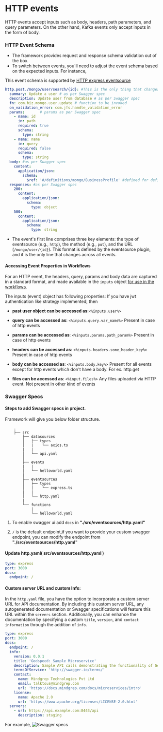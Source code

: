# HTTP events
HTTP events accept inputs such as body, headers, path parameters, and query parameters. On the other hand, Kafka events only accept inputs in the form of body.

### HTTP Event Schema
- The framework provides request and response schema validation out of the box.
- To switch between events, you'll need to adjust the event schema based on the expected inputs. For instance, 


This event schema is supported by [HTTP express eventsource](https://github.com/godspeedsystems/gs-plugins/tree/main/plugins/express-as-http#godspeed-express-plugin)

```yaml
http.post./mongo/user/search/{id}: #This is the only thing that changes across all the events 
  summary: Update a user # as per Swagger spec
  description: Update user from database # as per Swagger spec
  fn: com.biz.mongo.user.update # function to be invoked
  on_validation_error: com.jfs.handle_validation_error
  params:       # params as per Swagger spec
    - name: id
      in: path
      required: true
      schema:
        type: string
    - name: name
      in: query
      required: false
      schema: 
        type: string
  body: #as per Swagger spec
    content:
      application/json:
        schema:
          $ref: '#/definitions/mongo/BusinessProfile' #defined for definition section.
  responses: #as per Swagger spec
    200:
      content:
        application/json:
          schema:
            type: object
    500:
      content:
        application/json: 
          schema:
            type: string
```
- The event's first line comprises three key elements: the type of eventsource (e.g., `http`), the method (e.g., `put`), and the URL (`/mongo/user/{id}`). This format is defined by the eventsource plugin, and it is the only line that changes across all events.

#### Accessing Event Properties in Workflows

For an HTTP event, the headers, query, params and body data are captured in a standard format, and made available in the `inputs` object [for use in the workflows](/docs/microservices-framework/workflows/overview.md).

The inputs (event) object has following properties:
If you have jwt authentication like strategy implemented, then 
- **past user object can be accessed as**:`<%inputs.user%>`

- **query can be accessed as**: `<%inputs.query.var_name%>`  Present in case of http events

- **params can be accessed as**: `<%inputs.params.path_param%>`  Present in case of http events

- **headers can be accessed as**: `<%inputs.headers.some_header_key%>`  Present in case of http events

- **body can be accessed as**: `<%inputs.body.key%>`  Present for all events except for http events which don't have a body. For ex. http.get

- **files can be accessed as**: `<%input.files%>`  Any files uploaded via HTTP event. Not present in other kind of events


### Swagger Specs

#### Steps to add Swagger specs in project. 

Framework will give you below folder structure.

```
    .
    ├── src
        ├── datasources
        │   ├── types
        │   |    └── axios.ts
        |   |
        │   └── api.yaml
        │
        ├── events
        |   |
        │   └── helloworld.yaml
        |
        ├── eventsources
        │   ├── types
        │   |    └── express.ts
        |   |
        │   └── http.yaml
        |
        └── functions
            |
            └── helloworld.yaml
```
1. To enable swagger ui add `docs` in  **"./src/eventsources/http.yaml"**

2. `/` is the default endpoint,if you want to provide your custom swagger endpoint, you can modify the endpoint from **"./src/eventsources/http.yaml"**

#### Update http.yaml( src/eventsources/http.yaml )
```yaml
type: express
port: 3000
docs:
  endpoint: /
```

#### Custom server URL and custom Info:
In the `http.yaml` file, you have the option to incorporate a custom server URL for API documentation. By including this custom server URL, any autogenerated documentation or Swagger specifications will feature this URL within the `servers` section. Additionally, you can enhance the documentation by specifying a custom `title`, `version`, and `contact information` through the addition of `info`.

```yaml
type: express
port: 3000
docs:
  endpoint: /
  info: 
    version: 0.0.1
    title: 'Godspeed: Sample Microservice'
    description: Sample API calls demonstrating the functionality of Godspeed framework
    termsOfService: 'http://swagger.io/terms/'
    contact:
      name: Mindgrep Technologies Pvt Ltd
      email: talktous@mindgrep.com
      url: 'https://docs.mindgrep.com/docs/microservices/intro'
    license:
      name: Apache 2.0
      url: 'https://www.apache.org/licenses/LICENSE-2.0.html'
  servers:
    - url: https://api.example.com:8443/api
      description: staging
```

For example,
![Swagger specs](https://docs.godspeed.systems/assets/images/swagger_spec-5218946d179677ac711303f8d406b4ee.png)
